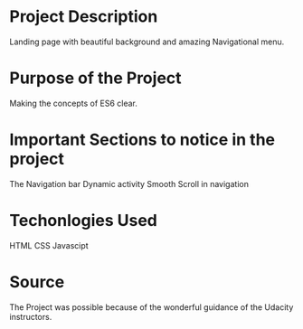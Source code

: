 # Project Description
Landing page with beautiful background and amazing Navigational menu.

# Purpose of the Project
Making the concepts of ES6 clear.

# Important Sections to notice in the project
The Navigation bar
Dynamic activity
Smooth Scroll in navigation

# Techonlogies Used
HTML
CSS
Javascipt

# Source
The Project was possible because of the wonderful guidance of the Udacity instructors. 
